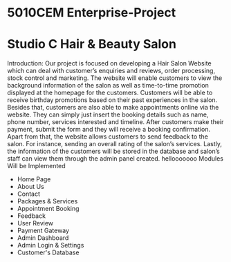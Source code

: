 # 5010CEM Enterprise-Project 
# Studio C Hair & Beauty Salon 

Introduction: 
Our project is focused on developing a Hair Salon Website which can deal with customer’s enquiries and reviews, order processing, stock control and marketing.
The website will enable customers to view the background information of the salon as well as time-to-time promotion displayed at the homepage for the customers. 
Customers will be able to receive birthday promotions based on their past experiences in the salon. 
Besides that, customers are also able to make appointments online via the website. They can simply just insert the booking details such as name, phone number, services interested and timeline. 
After customers make their payment, submit the form and they will receive a booking confirmation. 
Apart from that, the website allows customers to send feedback to the salon. For instance, sending an overall rating of the salon’s services. 
Lastly, the information of the customers will be stored in the database and salon’s staff can view them through the admin panel created. 
hellooooooo
Modules Will be Implemented

- Home Page
- About Us
- Contact
- Packages & Services
- Appointment Booking
- Feedback
- User Review
- Payment Gateway
- Admin Dashboard
- Admin Login & Settings
- Customer's Database
